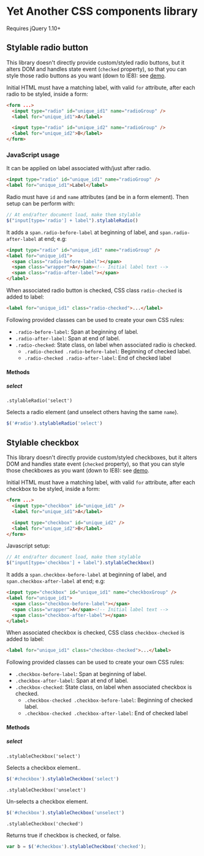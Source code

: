 # Yet Another CSS components library

Requires jQuery 1.10+

## Stylable radio button

This library doesn't directly provide custom/styled radio buttons, 
but it alters DOM and handles state event (`checked` property), so that 
you can style those radio buttons as you want (down to IE8): see [demo](http://applicius.github.io/yacsscomp/demo/radio.html).

Initial HTML must have a matching label, 
with valid `for` attribute, after each radio to be styled, inside a form:

```html
<form ...>
  <input type="radio" id="unique_id1" name="radioGroup" />
  <label for="unique_id1">A</label>

  <input type="radio" id="unique_id2" name="radioGroup" />
  <label for="unique_id2">B</label>
</form>
```

### JavaScript usage

It can be applied on label associated with/just after radio.

```html
<input type="radio" id="unique_id1" name="radioGroup" />
<label for="unique_id1">Label</label>
```

Radio must have `id` and `name` attributes (and be in a form element).
Then setup can be perform with:

```javascript
// At end/after document load, make them stylable
$("input[type='radio'] + label").stylableRadio()
```

It adds a `span.radio-before-label` at beginning of label, 
and `span.radio-after-label` at end; e.g:

```html
<input type="radio" id="unique_id1" name="radioGroup" />
<label for="unique_id1">
  <span class="radio-before-label"></span>
  <span class="wrapper">A</span><!-- Initial label text -->
  <span class="radio-after-label"></span>
</label>
```

When associated radio button is checked,
CSS class `radio-checked` is added to label:

```html
<label for="unique_id1" class="radio-checked">...</label>
```

Following provided classes can be used to create your own CSS rules:

* `.radio-before-label`: Span at beginning of label.
* `.radio-after-label`: Span at end of label.
* `.radio-checked`: State class, on label when associated radio is checked.
  - `.radio-checked .radio-before-label`: Beginning of checked label.
  - `.radio-checked .radio-after-label`: End of checked label

#### Methods

##### select

`.stylableRadio('select')`

Selects a radio element (and unselect others having the same `name`).

```javascript
$('#radio').stylableRadio('select')
```

## Stylable checkbox

This library doesn't directly provide custom/styled checkboxes, 
but it alters DOM and handles state event (`checked` property), so that 
you can style those checkboxes as you want (down to IE8): see [demo](http://applicius.github.io/yacsscomp/demo/checkbox.html).

Initial HTML must have a matching label, 
with valid `for` attribute, after each checkbox to be styled, inside a form:

```html
<form ...>
  <input type="checkbox" id="unique_id1" />
  <label for="unique_id1">A</label>

  <input type="checkbox" id="unique_id2" />
  <label for="unique_id2">B</label>
</form>
```

Javascript setup:

```javascript
// At end/after document load, make them stylable
$("input[type='checkbox'] + label").stylableCheckbox()
```

It adds a `span.checkbox-before-label` at beginning of label, 
and `span.checkbox-after-label` at end; e.g:

```html
<input type="checkbox" id="unique_id1" name="checkboxGroup" />
<label for="unique_id1">
  <span class="checkbox-before-label"></span>
  <span class="wrapper">A</span><!-- Initial label text -->
  <span class="checkbox-after-label"></span>
</label>
```

When associated checkbox is checked,
CSS class `checkbox-checked` is added to label:

```html
<label for="unique_id1" class="checkbox-checked">...</label>
```

Following provided classes can be used to create your own CSS rules:

* `.checkbox-before-label`: Span at beginning of label.
* `.checkbox-after-label`: Span at end of label.
* `.checkbox-checked`: State class, on label when associated checkbox is checked.
  - `.checkbox-checked .checkbox-before-label`: Beginning of checked label.
  - `.checkbox-checked .checkbox-after-label`: End of checked label

#### Methods

##### select

`.stylableCheckbox('select')`

Selects a checkbox element..

```javascript
$('#checkbox').stylableCheckbox('select')
```

`.stylableCheckbox('unselect')`

Un-selects a checkbox element.

```javascript
$('#checkbox').stylableCheckbox('unselect')
```

`.stylableCheckbox('checked')`

Returns true if checkbox is checked, or false.

```javascript
var b = $('#checkbox').stylableCheckbox('checked');
```
